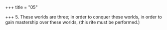 +++
title = "05"

+++
5. These worlds are three; in order to conquer these worlds, in order to gain mastership over these worlds, (this rite must be performed.)
